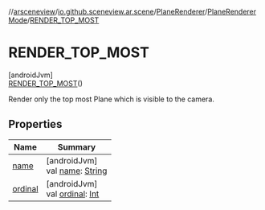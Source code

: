 //[arsceneview](../../../../../index.md)/[io.github.sceneview.ar.scene](../../../index.md)/[PlaneRenderer](../../index.md)/[PlaneRendererMode](../index.md)/[RENDER_TOP_MOST](index.md)

# RENDER_TOP_MOST

[androidJvm]\
[RENDER_TOP_MOST](index.md)()

Render only the top most Plane which is visible to the camera.

## Properties

| Name | Summary |
|---|---|
| [name](../-r-e-n-d-e-r_-a-l-l/index.md#-372974862%2FProperties%2F-58641720) | [androidJvm]<br>val [name](../-r-e-n-d-e-r_-a-l-l/index.md#-372974862%2FProperties%2F-58641720): [String](https://kotlinlang.org/api/latest/jvm/stdlib/kotlin/-string/index.html) |
| [ordinal](../-r-e-n-d-e-r_-a-l-l/index.md#-739389684%2FProperties%2F-58641720) | [androidJvm]<br>val [ordinal](../-r-e-n-d-e-r_-a-l-l/index.md#-739389684%2FProperties%2F-58641720): [Int](https://kotlinlang.org/api/latest/jvm/stdlib/kotlin/-int/index.html) |
